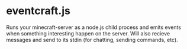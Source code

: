 eventcraft.js
=============

Runs your minecraft-server as a node.js child process and emits events when something interesting happen on the server. Will also recieve messages and send to its stdin (for chatting, sending commands, etc).

